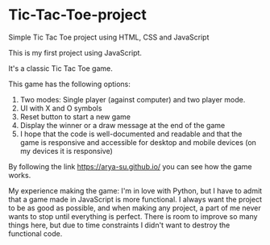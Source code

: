 # Tic-Tac-Toe-project
Simple Tic Tac Toe project using HTML, CSS and JavaScript

This is my first project using JavaScript.

It's a classic Tic Tac Toe game.

This game has the following options:

1. Two modes: Single player (against computer) and two player mode.
2. UI with X and O symbols
3. Reset button to start a new game
4. Display the winner or a draw message at the end of the game
5. I hope that the code is well-documented and readable and that the game is responsive and accessible for desktop and mobile devices (on my devices it is responsive)

By following the link https://arya-su.github.io/ you can see how the game works.

My experience making the game: I'm in love with Python, but I have to admit that a game made in JavaScript is more functional. I always want the project to be as good as possible, and when making any project, a part of me never wants to stop until everything is perfect. There is room to improve so many things here, but due to time constraints I didn't want to destroy the functional code.

